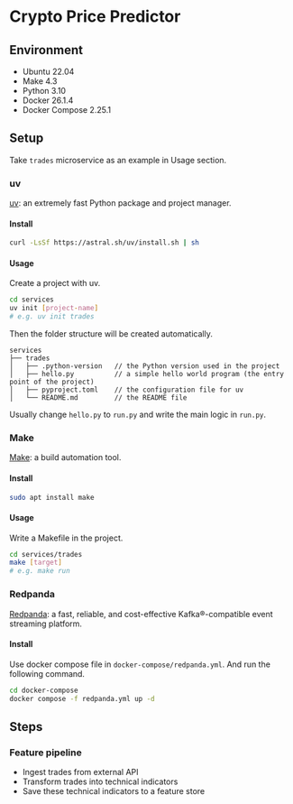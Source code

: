 # Crypto Price Predictor

## Environment
- Ubuntu 22.04
- Make 4.3
- Python 3.10
- Docker 26.1.4
- Docker Compose 2.25.1

## Setup
Take `trades` microservice as an example in Usage section.

### uv
[uv](https://docs.astral.sh/uv/): an extremely fast Python package and project manager.

#### Install
```sh
curl -LsSf https://astral.sh/uv/install.sh | sh
```

#### Usage
Create a project with uv.
```sh
cd services
uv init [project-name]
# e.g. uv init trades
```
Then the folder structure will be created automatically.
```
services
├── trades
│   ├── .python-version   // the Python version used in the project
│   ├── hello.py          // a simple hello world program (the entry point of the project)
│   ├── pyproject.toml    // the configuration file for uv
│   └── README.md         // the README file
```
Usually change `hello.py` to `run.py` and write the main logic in `run.py`.

### Make
[Make](https://www.gnu.org/software/make/manual/make.html): a build automation tool.

#### Install
```sh
sudo apt install make
```
#### Usage
Write a Makefile in the project.
```sh
cd services/trades
make [target]
# e.g. make run
```

### Redpanda
[Redpanda](https://docs.redpanda.com/latest/): a fast, reliable, and cost-effective Kafka®-compatible event streaming platform.

#### Install
Use docker compose file in `docker-compose/redpanda.yml`.
And run the following command.
```sh
cd docker-compose
docker compose -f redpanda.yml up -d
```


## Steps

### Feature pipeline
- Ingest trades from external API
- Transform trades into technical indicators
- Save these technical indicators to a feature store
